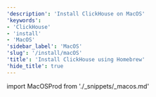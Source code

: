```yaml
---
'description': 'Install ClickHouse on MacOS'
'keywords':
- 'ClickHouse'
- 'install'
- 'MacOS'
'sidebar_label': 'MacOS'
'slug': '/install/macOS'
'title': 'Install ClickHouse using Homebrew'
'hide_title': true
---
```


import MacOSProd from './_snippets/_macos.md'

<MacOSProd/>
